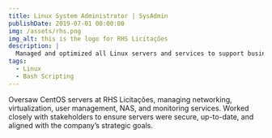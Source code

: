 ```yaml
---
title: Linux System Administrator | SysAdmin
publishDate: 2019-07-01 00:00:00
img: /assets/rhs.png
img_alt: this is the logo for RHS Licitações
description: |
  Managed and optimized all Linux servers and services to support business objectives.
tags:
  - Linux
  - Bash Scripting
---
```

Oversaw CentOS servers at RHS Licitações, managing networking, virtualization, user management, NAS, and monitoring services. Worked closely with stakeholders to ensure servers were secure, up-to-date, and aligned with the company’s strategic goals.

